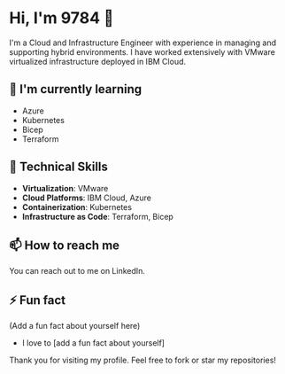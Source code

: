 # Hi, I'm 9784 👋

I'm a Cloud and Infrastructure Engineer with experience in managing and supporting hybrid environments. 
I have worked extensively with VMware virtualized infrastructure deployed in IBM Cloud.

## 🌱 I'm currently learning

- Azure
- Kubernetes
- Bicep
- Terraform

## 💼 Technical Skills

- **Virtualization**: VMware
- **Cloud Platforms**: IBM Cloud, Azure
- **Containerization**: Kubernetes
- **Infrastructure as Code**: Terraform, Bicep
 
## 📫 How to reach me

You can reach out to me on LinkedIn.

## ⚡ Fun fact

(Add a fun fact about yourself here)


- I love to [add a fun fact about yourself]

Thank you for visiting my profile. Feel free to fork or star my repositories!

